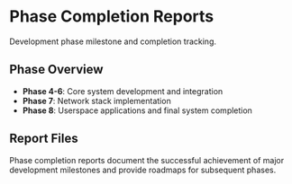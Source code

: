 # Phase Completion Reports

Development phase milestone and completion tracking.

## Phase Overview

- **Phase 4-6**: Core system development and integration
- **Phase 7**: Network stack implementation
- **Phase 8**: Userspace applications and final system completion

## Report Files

Phase completion reports document the successful achievement of major development milestones and provide roadmaps for subsequent phases.
